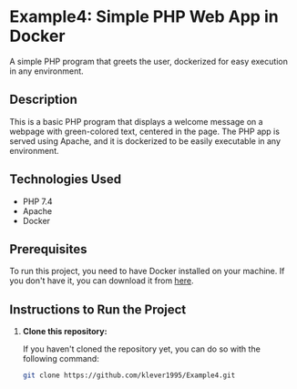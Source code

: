 # Example4: Simple PHP Web App in Docker

A simple PHP program that greets the user, dockerized for easy execution in any environment.

## Description

This is a basic PHP program that displays a welcome message on a webpage with green-colored text, centered in the page. The PHP app is served using Apache, and it is dockerized to be easily executable in any environment.

## Technologies Used

- PHP 7.4
- Apache
- Docker

## Prerequisites

To run this project, you need to have Docker installed on your machine. If you don't have it, you can download it from [here](https://www.docker.com/products/docker-desktop).

## Instructions to Run the Project

1. **Clone this repository:**

   If you haven't cloned the repository yet, you can do so with the following command:

   ```bash
   git clone https://github.com/klever1995/Example4.git
